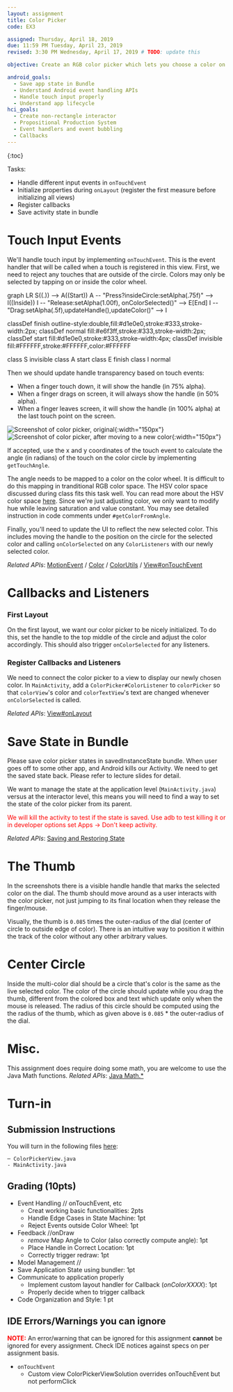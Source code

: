 ```yaml
---
layout: assignment
title: Color Picker
code: EX3

assigned: Thursday, April 18, 2019
due: 11:59 PM Tuesday, April 23, 2019
revised: 3:30 PM Wednesday, April 17, 2019 # TODO: update this

objective: Create an RGB color picker which lets you choose a color on a rainbow circle (color wheel).

android_goals:
  - Save app state in Bundle
  - Understand Android event handling APIs
  - Handle touch input properly
  - Understand app lifecycle
hci_goals:
  - Create non-rectangle interactor
  - Propositional Production System
  - Event handlers and event bubbling
  - Callbacks
---
```


{:toc}

Tasks:

- Handle different input events in `onTouchEvent`
- Initialize properties during `onLayout` (register the first measure before initializing all views)
- Register callbacks
- Save activity state in bundle

# Touch Input Events

We'll handle touch input by implementing `onTouchEvent`. This is the event handler that will be called when a touch is registered in this view. First, we need to reject any touches that are outside of the circle. Colors may only be selected by tapping on or inside the color wheel.

<!-- <span style="color:red"> XXX TODO: Check edge case: e.g., drag and move outside wheel, the handle stays in 50% alpha (should be 100% alpha). I added examples in test to check alpha of handle to check state.</span> -->

<div class="mermaid">
graph LR
S((.)) --> A((Start))
A -- "Press?insideCircle:setAlpha(.75f)" --> I((Inside))
I -- "Release:setAlpha(1.00f), onColorSelected()" --> E[End]
I -- "Drag:setAlpha(.5f),updateHandle(),updateColor()" --> I

classDef finish outline-style:double,fill:#d1e0e0,stroke:#333,stroke-width:2px;
classDef normal fill:#e6f3ff,stroke:#333,stroke-width:2px;
classDef start fill:#d1e0e0,stroke:#333,stroke-width:4px;
classDef invisible fill:#FFFFFF,stroke:#FFFFFF,color:#FFFFFF

class S invisible
class A start
class E finish
class I normal

</div>

Then we should update handle transparency based on touch events:

- When a finger touch down, it will show the handle (in 75% alpha).
- When a finger drags on screen, it will always show the handle (in 50% alpha).
- When a finger leaves screen, it will show the handle (in 100% alpha) at the last touch point on the screen.

![Screenshot of color picker, original](colorpicker-img/1.png){:width="150px"}
![Screenshot of color picker, after moving to a new color](colorpicker-img/2.png){:width="150px"}

If accepted, use the x and y coordinates of the touch event to calculate the angle (in radians) of the touch on the color circle by implementing `getTouchAngle`.

The angle needs to be mapped to a color on the color wheel. It is difficult to do this mapping in tranditional RGB color space. The HSV color space discussed during class fits this task well. You can read more about the HSV color space [here](https://en.wikipedia.org/wiki/HSL_and_HSV). Since we're just adjusting color, we only want to modify hue while leaving saturation and value constant. You may see detailed instruction in code comments under `#getColorFromAngle`.

Finally, you'll need to update the UI to reflect the new selected color. This includes moving the handle to the position on the circle for the selected color and calling `onColorSelected` on any `ColorListeners` with our newly selected color.

_Related APIs_:
[MotionEvent](https://developer.android.com/reference/android/view/MotionEvent) / [Color](https://developer.android.com/reference/android/graphics/Color) / [ColorUtils](https://developer.android.com/reference/android/support/v4/graphics/ColorUtils) / [View#onTouchEvent](https://developer.android.com/reference/android/view/View)

# Callbacks and Listeners

### First Layout

On the first layout, we want our color picker to be nicely initialized. To do this, set the handle to the top middle of the circle and adjust the color accordingly. This should also trigger `onColorSelected` for any listeners.

### Register Callbacks and Listeners

We need to connect the color picker to a view to display our newly chosen color. In `MainActivity`, add a `ColorPicker#ColorListener` to `colorPicker` so that `colorView`'s color and `colorTextView`'s text are changed whenever `onColorSelected` is called.

_Related APIs_:
[View#onLayout](https://developer.android.com/reference/android/view/View)

# Save State in Bundle

Please save color picker states in savedInstanceState bundle. When user goes off to some other app, and Android kills our Activity. We need to get the saved state back. Please refer to lecture slides for detail.

We want to manage the state at the application level (`MainActivity.java`) versus at the interactor level, this means you will need to find a way to set the state of the color picker from its parent.

<span style="color:red">We will kill the activity to test if the state is saved. Use adb to test killing it or in developer options set Apps -> Don't keep activity.</span>

_Related APIs_:
[Saving and Restoring State](https://developer.android.com/guide/components/activities/activity-lifecycle.html#saras)

# The Thumb

In the screenshots there is a visible handle handle that marks the selected color on the dial. The thumb should move around as a user interacts with the color picker, not just jumping to its final location when they release the finger/mouse.

Visually, the thumb is `0.085` times the outer-radius of the dial (center of circle to outside edge of color). There is an intuitive way to position it within the track of the color without any other arbitrary values.

# Center Circle

Inside the multi-color dial should be a circle that's color is the same as the live selected color. The color of the circle should update while you drag the thumb, different from the colored box and text which update only when the mouse is released. The radius of this circle should be computed using the the radius of the thumb, which as given above is `0.085` \* the outer-radius of the dial.

# Misc.

This assignment does require doing some math, you are welcome to use the Java Math functions.
_Related APIs_:
[Java Math.\*](https://docs.oracle.com/javase/7/docs/api/java/lang/Math.html)

# Turn-in

## Submission Instructions

You will turn in the following files <a href="javascript:alert('Turn-in link pending assignment release');">here</a>:

```
─ ColorPickerView.java
- MainActivity.java
```

## Grading (10pts)

- Event Handling // onTouchEvent, etc
  - Creat working basic functionalities: 2pts
  - Handle Edge Cases in State Machine: 1pt
  - Reject Events outside Color Wheel: 1pt
- Feedback //onDraw
  - _remove_ Map Angle to Color (also correctly compute angle): 1pt
  - Place Handle in Correct Location: 1pt
  - Correctly trigger redraw: 1pt
- Model Management //
- Save Application State using bundler: 1pt
- Communicate to application properly
  - Implement custom layout handler for Callback (_onColorXXXX_): 1pt
  - Properly decide when to trigger callback
- Code Organization and Style: 1 pt

## IDE Errors/Warnings you can ignore

<span style="color:red;">**NOTE:**</span> An error/warning that can be ignored for this assignment **cannot** be ignored for every assignment. Check IDE notices against specs on per assignment basis.

- `onTouchEvent`
  - Custom view ColorPickerViewSolution overrides onTouchEvent but not performClick
